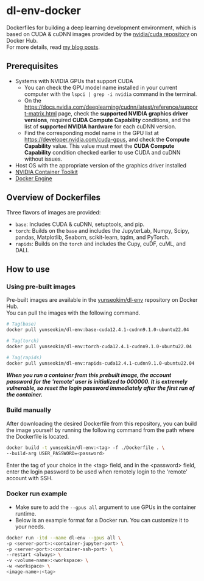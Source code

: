 # dl-env-docker
Dockerfiles for building a deep learning development environment, which is based on CUDA &amp; cuDNN images provided by the [nvidia/cuda repository](https://hub.docker.com/r/nvidia/cuda) on Docker Hub.  
For more details, read [my blog posts](https://www.yunseo.kim/posts/how-to-build-a-deep-learning-development-environment-with-nvidia-container-toolkit-and-docker-1/).

## Prerequisites
- Systems with NVIDIA GPUs that support CUDA
  - You can check the GPU model name installed in your current computer with the `lspci | grep -i nvidia` command in the terminal.
  - On the <https://docs.nvidia.com/deeplearning/cudnn/latest/reference/support-matrix.html> page, check the **supported NVIDIA graphics driver versions**, required **CUDA Compute Capability** conditions, and the list of **supported NVIDIA hardware** for each cuDNN version.
  - Find the corresponding model name in the GPU list at <https://developer.nvidia.com/cuda-gpus>, and check the **Compute Capability** value. This value must meet the **CUDA Compute Capability** condition checked earlier to use CUDA and cuDNN without issues.
- Host OS with the appropriate version of the graphics driver installed
- [NVIDIA Container Toolkit](https://github.com/NVIDIA/nvidia-container-toolkit)
- [Docker Engine](https://docs.docker.com/engine/)

## Overview of Dockerfiles
Three flavors of images are provided:
- `base`: Includes CUDA & cuDNN, setuptools, and pip.
- `torch`: Builds on the `base` and includes the JupyterLab, Numpy, Scipy, pandas, Matplotlib, Seaborn, scikit-learn, tqdm, and PyTorch.
- `rapids`: Builds on the `torch` and includes the Cupy, cuDF, cuML, and DALI.

## How to use
### Using pre-built images
Pre-built images are available in the [yunseokim/dl-env](https://hub.docker.com/r/yunseokim/dl-env/tags) repository on Docker Hub.  
You can pull the images with the following command.
```bash
# Tag(base)
docker pull yunseokim/dl-env:base-cuda12.4.1-cudnn9.1.0-ubuntu22.04

# Tag(torch)
docker pull yunseokim/dl-env:torch-cuda12.4.1-cudnn9.1.0-ubuntu22.04

# Tag(rapids)
docker pull yunseokim/dl-env:rapids-cuda12.4.1-cudnn9.1.0-ubuntu22.04
```

***When you run a container from this prebuilt image, the account password for the 'remote' user is initialized to 000000. It is extremely vulnerable, so reset the login password immediately after the first run of the container.***

### Build manually
After downloading the desired Dockerfile from this repository, you can build the image yourself by running the following command from the path where the Dockerfile is located.
```bash
docker build -t yunseokim/dl-env:<tag> -f ./Dockerfile . \
--build-arg USER_PASSWORD=<password>
```
Enter the tag of your choice in the \<tag\> field, and in the \<password\> field, enter the login password to be used when remotely login to the 'remote' account with SSH.

### Docker run example
- Make sure to add the `--gpus all` argument to use GPUs in the container runtime.
- Below is an example format for a Docker run. You can customize it to your needs.
```bash
docker run -itd --name dl-env --gpus all \
-p <server-port>:<container-jupyter-port> \
-p <server-port>:<container-ssh-port> \
--restart <always> \
-v <volume-name>:<workspace> \
-w <workspace> \
<image-name>:<tag>
```
